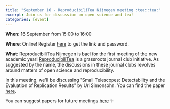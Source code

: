 ```yaml
---
title: "September 16 - ReproducibiliTea Nijmegen meeting :tea::tea:"
excerpt: Join us for discussion on open science and tea!
categories: [event]
---
```


**When**: 16 September from 15:00 to 16:00

**Where**: Online! Register [here](https://forms.gle/9mz4JmQSaw28ALNk6) to get the link and password.

**What**: ReproducibiliTea Nijmegen is bacl for the first meeting of the new academic year!
[ReproducibiliTea](https://reproducibilitea.org/) is a grassroots journal club initiative.
As suggested by the name, the discussions in these journal clubs revolves around matters of open science and reproducibility.

In this meeting, we'll be discussing "Small Telescopes: Detectability and the Evaluation of Replication Results" by Uri Simonsohn.
You can find the paper [here](http://urisohn.com/sohn_files/wp/wordpress/wp-content/uploads/2019/01/small-telescopes-detectability-published.pdf).

You can suggest papers for future meetings [here](https://docs.google.com/spreadsheets/d/1efHsgzEu9OqKNRk9EARDNL3gBfsPNRgbdt7-PhfWS-U/edit#gid=350301351) :sparkles:
